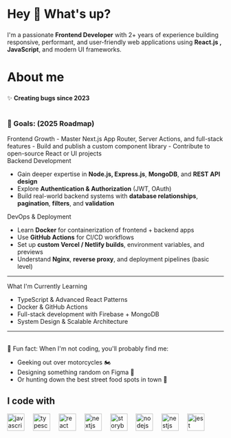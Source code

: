 <h1 align="left">Hey 👋 What's up?</h1>

###

<p align="left">I'm a passionate <strong>Frontend Developer</strong> with 2+ years of experience building responsive, performant, and user-friendly web applications using <strong>React.js , JavaScript</strong>, and modern UI frameworks.
</p>

###

<h1 align="left">About me</h1>

###

<p align="left">✨ <strong>Creating bugs since 2023</strong><br>
  
<br>
<h3>🎯 Goals: (2025 Roadmap)</h3>
 Frontend Growth
- Master Next.js App Router, Server Actions, and full-stack features
- Build and publish a custom component library
- Contribute to open-source React or UI projects
  <br>
Backend Development
 
- Gain deeper expertise in **Node.js, Express.js**, **MongoDB**, and **REST API design**
- Explore **Authentication & Authorization** (JWT, OAuth)
- Build real-world backend systems with **database relationships**, **pagination**, **filters**, and **validation**

 DevOps & Deployment
- Learn **Docker** for containerization of frontend + backend apps
- Use **GitHub Actions** for CI/CD workflows
- Set up **custom Vercel / Netlify builds**, environment variables, and previews
- Understand **Nginx**, **reverse proxy**, and deployment pipelines (basic level)

---

What I'm Currently Learning
- TypeScript & Advanced React Patterns
- Docker & GitHub Actions
- Full-stack development with Firebase + MongoDB
- System Design & Scalable Architecture

---

<br>🎲 Fun fact: When I'm not coding, you'll probably find me:
- Geeking out over motorcycles 🏍️
- Designing something random on Figma 🎨
- Or hunting down the best street food spots in town 🌯

</p>

###

<h2 align="left">I code with</h2>

<div align="left">
  <img src="https://cdn.jsdelivr.net/gh/devicons/devicon/icons/javascript/javascript-original.svg" height="40" alt="javascript logo"  />
  <img width="12" />
  <img src="https://cdn.jsdelivr.net/gh/devicons/devicon/icons/typescript/typescript-original.svg" height="40" alt="typescript logo"  />
  <img width="12" />
  <img src="https://cdn.jsdelivr.net/gh/devicons/devicon/icons/react/react-original.svg" height="40" alt="react logo"  />
  <img width="12" />
  <img src="https://cdn.jsdelivr.net/gh/devicons/devicon/icons/nextjs/nextjs-original.svg" height="40" alt="nextjs logo"  />
  <img width="12" />
  <img src="https://imgs.search.brave.com/QFsYyHBzbXeTM6zzFO-ONHpVwmgmgHIC4o_68-R5omY/rs:fit:860:0:0:0/g:ce/aHR0cHM6Ly93d3cu/c29mdHVkZS5jb20v/d3AtY29udGVudC91/cGxvYWRzLzM2Lndl/YnA" height="40" alt="storybook logo"  />
  <img width="12" />
  <img src="https://cdn.jsdelivr.net/gh/devicons/devicon/icons/nodejs/nodejs-original.svg" height="40" alt="nodejs logo"  />
  <img width="12" />
  <img src="https://cdn.jsdelivr.net/gh/devicons/devicon/icons/nestjs/nestjs-original.svg" height="40" alt="nestjs logo"  />
  <img width="12" />
  <img src="https://cdn.jsdelivr.net/gh/devicons/devicon/icons/jest/jest-plain.svg" height="40" alt="jest logo"  />
</div>

